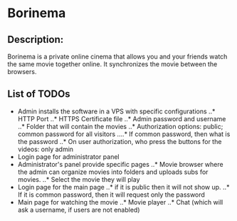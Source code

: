 # Borinema

## Description:
Borinema is a private online cinema that allows you and your friends watch the same movie together online.
It synchronizes the movie between the browsers.


## List of TODOs
- Admin installs the software in a VPS with specific configurations
..* HTTP Port
..* HTTPS Certificate file
..* Admin password and username
..* Folder that will contain the movies
..* Authorization options: public; common password for all visitors
....* If common password, then what is the password
..* On user authorization, who press the buttons for the videos: only admin
- Login page for administrator panel
- Administrator's panel provide specific pages
..* Movie browser where the admin can organize movies into folders and uploads subs for movies.
..* Select the movie they will play
- Login page for the main page 
..* if it is public then it will not show up. 
..* If it is common password, then it will request only the password
- Main page for watching the movie
..* Movie player
..* Chat (which will ask a username, if users are not enabled) 